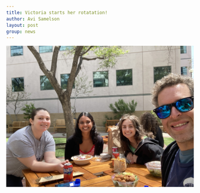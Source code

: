 ```yaml
---
title: Victoria starts her rotatation!
author: Avi Samelson
layout: post
group: news
---
```

 <img src="/static/img/news/VictoriaWelcomeLunch.jpg" alt="Welcome Victoria!" class="img-fluid">
 

